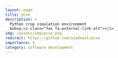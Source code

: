 ```yaml
---
layout: page
title: pcse
description: >
  Python crop simulation environment
  &nbsp;<i class="fas fa-external-link-alt"></i>
img: /assets/img/pcse.png
redirect: https://github.com/ajwdewit/pcse
importance: 3
category: software development
---
```


